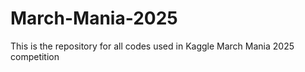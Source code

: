 # March-Mania-2025
This is the repository for all codes used in Kaggle March Mania 2025 competition
